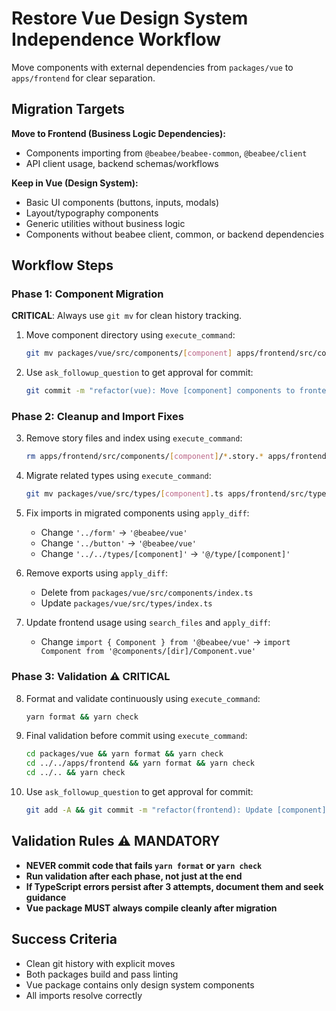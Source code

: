 # Restore Vue Design System Independence Workflow

Move components with external dependencies from `packages/vue` to `apps/frontend` for clear separation.

## Migration Targets

**Move to Frontend (Business Logic Dependencies):**
- Components importing from `@beabee/beabee-common`, `@beabee/client`
- API client usage, backend schemas/workflows

**Keep in Vue (Design System):**
- Basic UI components (buttons, inputs, modals)
- Layout/typography components
- Generic utilities without business logic
- Components without beabee client, common, or backend dependencies

## Workflow Steps

### Phase 1: Component Migration

**CRITICAL**: Always use `git mv` for clean history tracking.

1. Move component directory using `execute_command`:
   ```bash
   git mv packages/vue/src/components/[component] apps/frontend/src/components/
   ```

2. Use `ask_followup_question` to get approval for commit:
   ```bash
   git commit -m "refactor(vue): Move [component] components to frontend"
   ```

### Phase 2: Cleanup and Import Fixes

3. Remove story files and index using `execute_command`:
   ```bash
   rm apps/frontend/src/components/[component]/*.story.* apps/frontend/src/components/[component]/index.ts
   ```

4. Migrate related types using `execute_command`:
   ```bash
   git mv packages/vue/src/types/[component].ts apps/frontend/src/type/
   ```

5. Fix imports in migrated components using `apply_diff`:
   - Change `'../form'` → `'@beabee/vue'`
   - Change `'../button'` → `'@beabee/vue'`
   - Change `'../../types/[component]'` → `'@/type/[component]'`

6. Remove exports using `apply_diff`:
   - Delete from `packages/vue/src/components/index.ts`
   - Update `packages/vue/src/types/index.ts`

7. Update frontend usage using `search_files` and `apply_diff`:
   - Change `import { Component } from '@beabee/vue'` → `import Component from '@components/[dir]/Component.vue'`

### Phase 3: Validation ⚠️ CRITICAL

8. Format and validate continuously using `execute_command`:
   ```bash
   yarn format && yarn check
   ```

9. Final validation before commit using `execute_command`:
   ```bash
   cd packages/vue && yarn format && yarn check
   cd ../../apps/frontend && yarn format && yarn check
   cd ../.. && yarn check
   ```

10. Use `ask_followup_question` to get approval for commit:
    ```bash
    git add -A && git commit -m "refactor(frontend): Update [component] imports and cleanup after migration"
    ```

## Validation Rules ⚠️ MANDATORY

- **NEVER commit code that fails `yarn format` or `yarn check`**
- **Run validation after each phase, not just at the end**
- **If TypeScript errors persist after 3 attempts, document them and seek guidance**
- **Vue package MUST always compile cleanly after migration**

## Success Criteria
- Clean git history with explicit moves
- Both packages build and pass linting
- Vue package contains only design system components
- All imports resolve correctly
